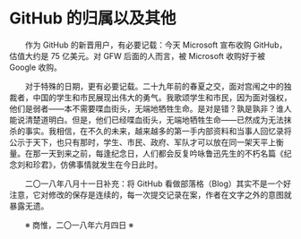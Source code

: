 # GitHub 的归属以及其他

&emsp;&emsp;作为 GitHub 的新晋用户，有必要记载：今天 Microsoft 宣布收购 GitHub，估值大约是 75 亿美元。对 GFW 后面的人而言，被 Microsoft 收购好于被 Google 收购。

&emsp;&emsp;对于特殊的日期，更有必要记载。二十九年前的春夏之交，面对宫闱之中的独裁者，中国的学生和市民展现出伟大的勇气。我歌颂学生和市民，因为面对强权，他们是弱者——本不需要喋血街头，无端地牺牲生命。是对是错？孰是孰非？谁人能说清楚道明白。但是，他们已经喋血街头，无端地牺牲生命——已然成为无法抹杀的事实。我相信，在不久的未来，越来越多的第一手内部资料和当事人回忆录将公示于天下，也只有那时，学生、市民、政府、军队才可以放在同一架天平上衡量。在那一天到来之前，每逢纪念日，人们都会反复吟咏鲁迅先生的不朽名篇《纪念刘和珍君》，仿佛事情就发生在今日此时。

&emsp;&emsp;二〇一八年八月十一日补充：将 GitHub 看做部落格（Blog）其实不是一个好注意，它对修改的保存是连续的，每一次提交记录在案，作者在文字之外的意图就暴露无遗。

&emsp;&emsp;※ 商惟，二〇一八年六月四日 ※